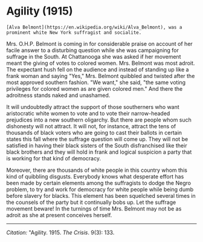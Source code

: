 # Agility (1915)


```{margin}
[Alva Belmont](https://en.wikipedia.org/wiki/Alva_Belmont), was a prominent white New York suffragist and socialite.
```
Mrs. O.H.P. Belmont is coming in for considerable praise on account of her facile answer to a disturbing question while she was campaigning for suffrage in the South. At Chattanooga she was asked if her movement meant the giving of votes to colored women. Mrs. Belmont was most adroit. The expectant hush fell on the audience and instead of standing up like a frank woman and saying "Yes," Mrs. Belmont quibbled and twisted after the most approved southern fashion. "We want," she said, "the same voting privileges for colored women as are given colored men." And there the adroitness stands naked and unashamed.

It will undoubtedly attract the support of those southerners who want aristocratic white women to vote and to vote their narrow-headed prejudices into a new southern oligarchy. But there are people whom such dishonesty will not attract. It will not, for instance, attract the tens of thousands of black voters who are going to cast their ballots in certain states this fall where the suffrage question will come up. They will not be satisfied in having their black sisters of the South disfranchised like their black brothers and they will hold in frank and logical suspicion a party that is working for that kind of democracy.

Moreover, there are thousands of white people in this country whom this kind of quibbling disgusts. Everybody knows what desperate effort has been made by certain elements among the suffragists to dodge the Negro problem, to try and work for democracy for white people while being dumb before slavery for blacks. This element has been squelched several times in the counsels of the party but it continually bobs up. Let the suffrage movement beware! In the turnings of time Mrs. Belmont may not be as adroit as she at present con­ceives herself.
__________
*Citation:* "Agility. 1915. *The Crisis*. 9(3): 133.
